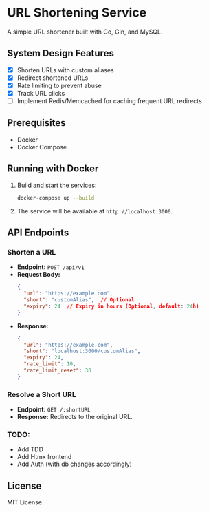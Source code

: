 # URL Shortening Service

A simple URL shortener built with Go, Gin, and MySQL.

## System Design Features 
- [x] Shorten URLs with custom aliases
- [x] Redirect shortened URLs
- [x] Rate limiting to prevent abuse
- [x] Track URL clicks
- [ ] Implement Redis/Memcached for caching frequent URL redirects

## Prerequisites
- Docker
- Docker Compose

## Running with Docker

1. Build and start the services:
   ```sh
   docker-compose up --build
   ```
2. The service will be available at `http://localhost:3000`.

## API Endpoints
### Shorten a URL
- **Endpoint:** `POST /api/v1`
- **Request Body:**
  ```json
  {
    "url": "https://example.com",
    "short": "customAlias",  // Optional
    "expiry": 24  // Expiry in hours (Optional, default: 24h)
  }
  ```
- **Response:**
  ```json
  {
    "url": "https://example.com",
    "short": "localhost:3000/customAlias",
    "expiry": 24,
    "rate_limit": 10,
    "rate_limit_reset": 30
  }
  ```

### Resolve a Short URL
- **Endpoint:** `GET /:shortURL`
- **Response:** Redirects to the original URL.


### TODO:
- Add TDD
- Add Htmx frontend
- Add Auth (with db changes accordingly)

## License
MIT License.
